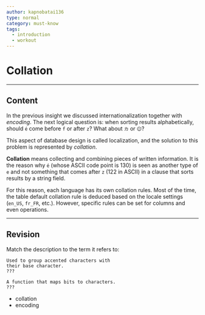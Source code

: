 ```yaml
---
author: kapnobatai136
type: normal
category: must-know
tags:
  - introduction
  - workout
---
```


# Collation


---

## Content

In the previous insight we discussed internationalization together with *encoding*. The next logical question is: when sorting results alphabetically, should `é` come before `f` or after `z`? What about `カ` or `😊`?

This aspect of database design is called localization, and the solution to this problem is represented by *collation*.

**Collation** means collecting and combining pieces of written information. It is the reason why `é` (whose ASCII code point is 130) is seen as another type of `e` and not something that comes after `z` (122 in ASCII) in a clause that sorts results by a string field.

For this reason, each language has its own collation rules. Most of the time, the table default collation rule is deduced based on the locale settings (`en_US`, `fr_FR`, etc.). However, specific rules can be set for columns and even operations.


---

## Revision

Match the description to the term it refers to:

    Used to group accented characters with
    their base character.
    ???

    A function that maps bits to characters.
    ???

* collation
* encoding

